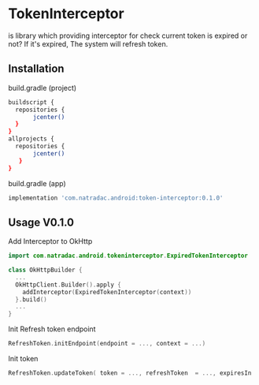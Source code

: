 # TokenInterceptor

is library which providing interceptor for check current token is expired or not? If it's expired, The system will refresh token.

## Installation

build.gradle (project)
```bash
buildscript {
  repositories {
       jcenter()
  }
}
allprojects {
  repositories {
       jcenter()
   }
}
```

build.gradle (app)
```bash
implementation 'com.natradac.android:token-interceptor:0.1.0'
```

## Usage V0.1.0

Add Interceptor to OkHttp
```kotlin
import com.natradac.android.tokeninterceptor.ExpiredTokenInterceptor

class OkHttpBuilder {
  ...
  OkHttpClient.Builder().apply {
    addInterceptor(ExpiredTokenInterceptor(context))
  }.build()
  ...
}
```

Init Refresh token endpoint
```kotlin
RefreshToken.initEndpoint(endpoint = ..., context = ...)
```

Init token
```kotlin
RefreshToken.updateToken( token = ..., refreshToken  = ..., expiresIn : ... as Long)
```

